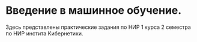 # Введение в машинное обучение.
Здесь представлены практические задания по НИР 1 курса 2 семестра по НИР инстита Кибернетики.
